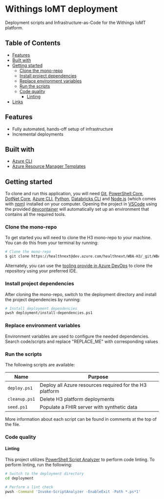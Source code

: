 # Withings IoMT deployment

Deployment scripts and Infrastructure-as-Code for the Withings IoMT platform.

## Table of Contents

- [Features](#features)
- [Built with](#built-with)
- [Getting started](#getting-started)
  - [Clone the mono-repo](#clone-the-mono-repo)
  - [Install project dependencies](#install-project-dependencies)
  - [Replace environment variables](#replace-environment-variables)
  - [Run the scripts](#run-the-scripts)
  - [Code quality](#code-quality)
    - [Linting](#linting)
- [Links](#links)

## Features

- Fully automated, hands-off setup of infrastructure
- Incremental deployments

## Built with

- [Azure CLI](https://docs.microsoft.com/en-us/cli/azure/what-is-azure-cli)
- [Azure Resource Manager Templates](https://docs.microsoft.com/en-us/azure/azure-resource-manager/templates/overview)

## Getting started

To clone and run this application, you will need [Git](https://git-scm.com/), [PowerShell Core](https://docs.microsoft.com/en-us/powershell/scripting/install/installing-powershell), [DotNet Core](https://docs.microsoft.com/en-us/dotnet/core/install/), [Azure CLI](https://docs.microsoft.com/en-us/cli/azure/install-azure-cli), [Python](https://www.python.org/downloads/), [Databricks CLI](https://docs.microsoft.com/en-us/azure/databricks/dev-tools/cli/) and [Node.js](https://nodejs.org/) (which comes with [npm](https://www.npmjs.com/)) installed on your computer. Opening the project in [VSCode](https://code.visualstudio.com/) using the provided [devcontainer](https://code.visualstudio.com/docs/remote/containers) will automatically set up an environment that contains all the required tools.

### Clone the mono-repo

To get started you will need to clone the H3 mono-repo to your machine. You can do this from your terminal by running:

```sh
# Clone the mono-repo
$ git clone https://healthnext@dev.azure.com/healthnext/WBA-H3/_git/WBA-H3
```

Alternately, you can use the [tooling provide in Azure DevOps](https://docs.microsoft.com/en-us/azure/devops/repos/git/clone?view=azure-devops&tabs=visual-studio) to clone the repository using your preferred IDE.

### Install project dependencies

After cloning the mono-repo, switch to the deployment directory and install the project dependencies by running:

```sh
# Install deployment dependencies
pwsh deployment/install-dependencies.ps1
```

### Replace environment variables

Environment variables are used to configure the needed dependencies. Search code/scripts and replace "REPLACE_ME" with corresponding values

### Run the scripts

The following scripts are available:

| Name | Purpose |
|------|---------|
| `deploy.ps1` | Deploy all Azure resources required for the H3 platform |
| `cleanup.ps1` | Delete H3 platform deployments |
| `seed.ps1` | Populate a FHIR server with synthetic data |

More information about each script can be found in comments at the top of the file.

### Code quality

#### Linting

This project utilizes [PowerShell Script Analyzer](https://github.com/PowerShell/PSScriptAnalyzer) to perform code linting. To perform linting, run the following:

```sh
# Switch to the deployment directory
cd deployment

# Perform a lint check
pwsh -Command 'Invoke-ScriptAnalyzer -EnableExit -Path *.ps*1'
```
